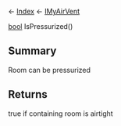 ← [Index](Api-Index) ← [IMyAirVent](SpaceEngineers.Game.ModAPI.Ingame.IMyAirVent)

[bool](System.Boolean) IsPressurized()

## Summary

Room can be pressurized

## Returns

true if containing room is airtight

